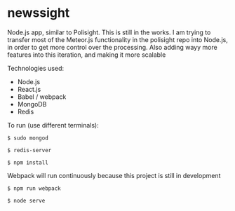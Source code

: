 # newssight
Node.js app, similar to Polisight. This is still in the works. 
I am trying to transfer most of the Meteor.js functionality in the polisight repo into Node.js, in order to get more control over the processing. Also adding wayy more features into this iteration, and making it more scalable

Technologies used: 
- Node.js
- React.js 
- Babel / webpack
- MongoDB
- Redis 


To run (use different terminals):

```
$ sudo mongod
```

```
$ redis-server
```

```
$ npm install
```

Webpack will run continuously because this project is still in development
```
$ npm run webpack
```

```
$ node serve
```

